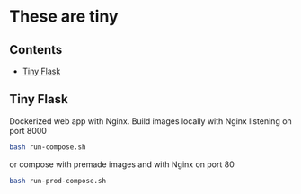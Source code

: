 # These are tiny

## Contents

* [Tiny Flask](#tiny-flask)

## Tiny Flask

Dockerized web app with Nginx. Build images locally with Nginx listening on port 8000

```bash
bash run-compose.sh
```

or compose with premade images and with Nginx on port 80

```bash
bash run-prod-compose.sh
```